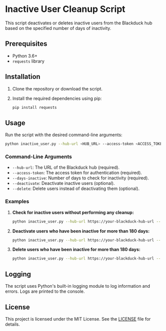 # Inactive User Cleanup Script

This script deactivates or deletes inactive users from the Blackduck hub based on the specified number of days of inactivity.

## Prerequisites

- Python 3.6+
- `requests` library

## Installation

1. Clone the repository or download the script.
2. Install the required dependencies using pip:

    ```sh
    pip install requests
    ```

## Usage

Run the script with the desired command-line arguments:

```sh
python inactive_user.py --hub-url <HUB_URL> --access-token <ACCESS_TOKEN> --days-inactive <DAYS_INACTIVE> [--deactivate] [--delete]
```

### Command-Line Arguments

- `--hub-url`: The URL of the Blackduck hub (required).
- `--access-token`: The access token for authentication (required).
- `--days-inactive`: Number of days to check for inactivity (required).
- `--deactivate`: Deactivate inactive users (optional).
- `--delete`: Delete users instead of deactivating them (optional).

### Examples

1. **Check for inactive users without performing any cleanup:**

    ```sh
    python inactive_user.py --hub-url https://your-blackduck-hub-url --access-token your-access-token --days-inactive 180
    ```

2. **Deactivate users who have been inactive for more than 180 days:**

    ```sh
    python inactive_user.py --hub-url https://your-blackduck-hub-url --access-token your-access-token --days-inactive 180 --deactivate
    ```

3. **Delete users who have been inactive for more than 180 days:**

    ```sh
    python inactive_user.py --hub-url https://your-blackduck-hub-url --access-token your-access-token --days-inactive 180 --delete
    ```

## Logging

The script uses Python's built-in logging module to log information and errors. Logs are printed to the console.

## License

This project is licensed under the MIT License. See the [LICENSE](LICENSE) file for details.
